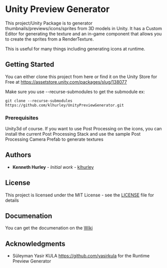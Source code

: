 # Unity Preview Generator

This project/Unity Package is to generator thumbnails/previews/icons/sprites from 3D models in Unity.  It has a Custom Editor for generating the texture and an in-game component that allows you to
create the sprites from a RenderTexture.

This is useful for many things including generating icons at runtime.

## Getting Started

You can either clone this project from here or find it on the Unity Store for Free at https://assetstore.unity.com/packages/slug/138077

Make sure you use --recurse-submodules to get the submodule ex:

```
git clone --recurse-submodules https://github.com/klhurley/UnityPreviewGenerator.git
```

### Prerequisites

Unity3d of course.  If you want to use Post Processing on the icons, you can install the current Post Processing Stack and use the sample Post Processing Camera Prefab to generate textures

## Authors

* **Kenneth Hurley** - *Initial work* - [klhurley](https://github.com/klhurley)

## License

This project is licensed under the MIT License - see the [LICENSE](LICENSE) file for details

## Documenation

You can get the documenation on the [Wiki](https://github.com/klhurley/UnityPreviewGenerator/wiki/Documenatation)

## Acknowledgments

* Süleyman Yasir KULA https://github.com/yasirkula for the Runtime Preview Generator

